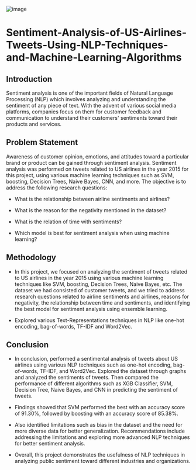 ![image](https://github.com/Ze-Michelle-Sun/Sentiment-Analysis-of-US-Airlines-Tweets-Using-NLP-Techniques-and-Machine-Learning-Algorithms/assets/110506170/0ba52b5a-b39a-4a8a-978c-bb4989af35e1)
# Sentiment-Analysis-of-US-Airlines-Tweets-Using-NLP-Techniques-and-Machine-Learning-Algorithms
## Introduction
Sentiment analysis is one of the important fields of Natural Language Processing (NLP) which involves analyzing and understanding the sentiment of any piece of text. With the advent of various social media platforms, companies focus on them for customer feedback and communication to understand their customers' sentiments toward their products and services. 
## Problem Statement
Awareness of customer opinion, emotions, and attitudes toward a particular brand or product can be gained through sentiment analysis. Sentiment analysis was performed on tweets related to US airlines in the year 2015 for this project, using various machine learning techniques such as SVM, boosting, Decision Trees, Naive Bayes, CNN, and more. The objective is to address the following research questions:

-	What is the relationship between airline sentiments and airlines?

-	What is the reason for the negativity mentioned in the dataset?

-	What is the relation of time with sentiments?

-	Which model is best for sentiment analysis when using machine learning?

## Methodology
- In this project, we focused on analyzing the sentiment of tweets related to US airlines in the year 2015 using various machine learning techniques like SVM, boosting, Decision Trees, Naive Bayes, etc. The dataset we had consisted of customer tweets, and we tried to address research questions related to airline sentiments and airlines, reasons for negativity, the relationship between time and sentiments, and identifying the best model for sentiment analysis using ensemble learning. 

- Explored various Text-Representations techniques in NLP like one-hot encoding, bag-of-words, TF-IDF and Word2Vec.

## Conclusion
- In conclusion, performed a sentimental analysis of tweets about US airlines using various NLP techniques such as one-hot encoding, bag-of-words, TF-IDF, and Word2Vec. Explored the dataset through graphs and analyzed the sentiments of tweets. Then compared the performance of different algorithms such as XGB Classifier, SVM, Decision Tree, Naive Bayes, and CNN in predicting the sentiment of tweets. 

- Findings showed that SVM performed the best with an accuracy score of 91.30%, followed by boosting with an accuracy score of 85.38%. 

- Also identified limitations such as bias in the dataset and the need for more diverse data for better generalization. Recommendations include addressing the limitations and exploring more advanced NLP techniques for better sentiment analysis.

- Overall, this project demonstrates the usefulness of NLP techniques in analyzing public sentiment toward different industries and organizations.
